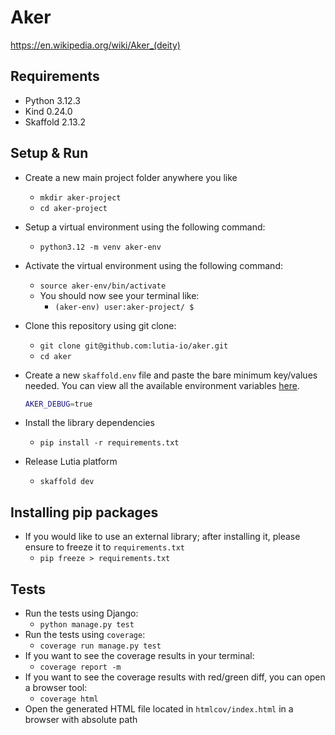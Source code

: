 # Aker

<https://en.wikipedia.org/wiki/Aker_(deity)>

## Requirements

- Python 3.12.3
- Kind 0.24.0
- Skaffold 2.13.2

## Setup & Run

- Create a new main project folder anywhere you like
  - `mkdir aker-project`
  - `cd aker-project`
- Setup a virtual environment using the following command:
  - `python3.12 -m venv aker-env`
- Activate the virtual environment using the following command:
  - `source aker-env/bin/activate`
  - You should now see your terminal like:
    - `(aker-env) user:aker-project/ $`
- Clone this repository using git clone:
  - `git clone git@github.com:lutia-io/aker.git`
  - `cd aker`
- Create a new `skaffold.env` file and paste the bare minimum key/values needed. You can view all the available environment variables [here](docs/environment.md).

    ```bash
    AKER_DEBUG=true
    ```

- Install the library dependencies
  - `pip install -r requirements.txt`
- Release Lutia platform
  - `skaffold dev`

## Installing pip packages

- If you would like to use an external library; after installing it, please ensure to freeze it to `requirements.txt`
  - `pip freeze > requirements.txt`

## Tests

- Run the tests using Django:
  - `python manage.py test`
- Run the tests using `coverage`:
  - `coverage run manage.py test`
- If you want to see the coverage results in your terminal:
  - `coverage report -m`
- If you want to see the coverage results with red/green diff, you can open a browser tool:
  - `coverage html`
- Open the generated HTML file located in `htmlcov/index.html` in a browser with absolute path
